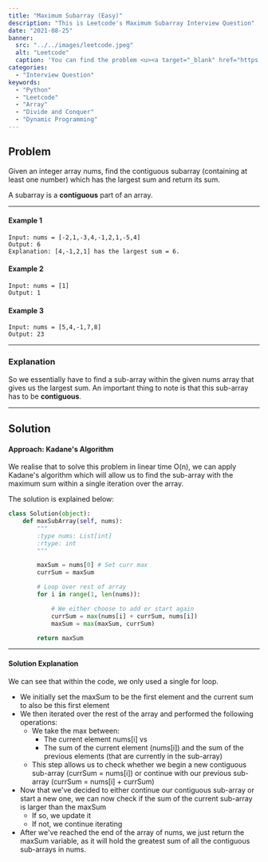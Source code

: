 ```yaml
---
title: "Maximum Subarray (Easy)"
description: "This is Leetcode's Maximum Subarray Interview Question"
date: "2021-08-25"
banner:
  src: "../../images/leetcode.jpeg"
  alt: "Leetcode"
  caption: 'You can find the problem <u><a target="_blank" href="https://leetcode.com/problems/maximum-subarray/">Here</a></u>'
categories:
  - "Interview Question"
keywords:
  - "Python"
  - "Leetcode"
  - "Array"
  - "Divide and Conquer"
  - "Dynamic Programming"
---
```


## Problem

Given an integer array nums, find the contiguous subarray (containing at least one number) which has the largest sum and return its sum.

A subarray is a <b>contiguous</b> part of an array.

<hr>

#### Example 1

```
Input: nums = [-2,1,-3,4,-1,2,1,-5,4]
Output: 6
Explanation: [4,-1,2,1] has the largest sum = 6.
```

#### Example 2

```
Input: nums = [1]
Output: 1
```

#### Example 3

```
Input: nums = [5,4,-1,7,8]
Output: 23
```

<hr>

### Explanation

So we essentially have to find a sub-array within the given nums array that gives us the largest sum. An important thing to note is that this sub-array has to be <b>contiguous</b>.

<hr>

## Solution

#### Approach: Kadane's Algorithm

We realise that to solve this problem in linear time O(n), we can apply Kadane's algorithm which will allow us to find the sub-array with the maximum sum within a single iteration over the array.

The solution is explained below:

```Python
class Solution(object):
    def maxSubArray(self, nums):
        """
        :type nums: List[int]
        :rtype: int
        """

        maxSum = nums[0] # Set curr max
        currSum = maxSum

        # Loop over rest of array
        for i in range(1, len(nums)):

            # We either choose to add or start again
            currSum = max(nums[i] + currSum, nums[i])
            maxSum = max(maxSum, currSum)

        return maxSum
```

<hr>

#### Solution Explanation

We can see that within the code, we only used a single for loop.

- We initially set the maxSum to be the first element and the current sum to also be this first element
- We then iterated over the rest of the array and performed the following operations:
  - We take the max between:
    - The current element nums[i] vs
    - The sum of the current element (nums[i]) and the sum of the previous elements (that are currently in the sub-array)
  - This step allows us to check whether we begin a new contiguous sub-array (currSum = nums[i]) or continue with our previous sub-array (currSum = nums[i] + currSum)
- Now that we've decided to either continue our contiguous sub-array or start a new one, we can now check if the sum of the current sub-array is larger than the maxSum
  - If so, we update it
  - If not, we continue iterating
- After we've reached the end of the array of nums, we just return the maxSum variable, as it will hold the greatest sum of all the contiguous sub-arrays in nums.
